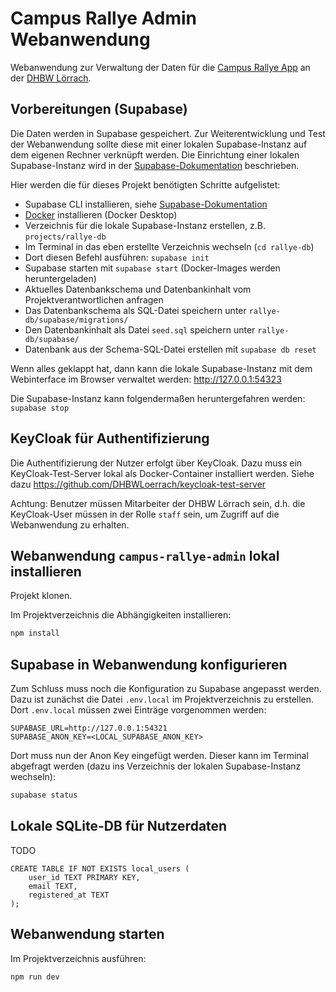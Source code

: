 # Campus Rallye Admin Webanwendung

Webanwendung zur Verwaltung der Daten für die
[Campus Rallye App](https://github.com/DHBWLoerrach/CampusRallyeApp)
an der [DHBW Lörrach](https://www.dhbw-loerrach.de).

## Vorbereitungen (Supabase)

Die Daten werden in Supabase gespeichert. Zur Weiterentwicklung und
Test der Webanwendung sollte diese mit einer lokalen Supabase-Instanz
auf dem eigenen Rechner verknüpft werden. Die Einrichtung einer lokalen
Supabase-Instanz wird in der
[Supabase-Dokumentation](https://supabase.com/docs/guides/local-development/cli/getting-started) beschrieben.

Hier werden die für dieses Projekt benötigten Schritte aufgelistet:

- Supabase CLI installieren, siehe [Supabase-Dokumentation](https://supabase.com/docs/guides/local-development/cli/getting-started)
- [Docker](https://www.docker.com) installieren (Docker Desktop)
- Verzeichnis für die lokale Supabase-Instanz erstellen, z.B. `projects/rallye-db`
- Im Terminal in das eben erstellte Verzeichnis wechseln (`cd rallye-db`)
- Dort diesen Befehl ausführen: `supabase init`
- Supabase starten mit `supabase start` (Docker-Images werden heruntergeladen)
- Aktuelles Datenbankschema und Datenbankinhalt vom Projektverantwortlichen anfragen
- Das Datenbankschema als SQL-Datei speichern unter `rallye-db/supabase/migrations/`
- Den Datenbankinhalt als Datei `seed.sql` speichern unter `rallye-db/supabase/`
- Datenbank aus der Schema-SQL-Datei erstellen mit `supabase db reset`

Wenn alles geklappt hat, dann kann die lokale Supabase-Instanz mit dem Webinterface im Browser verwaltet werden: http://127.0.0.1:54323

Die Supabase-Instanz kann folgendermaßen heruntergefahren werden: `supabase stop`

## KeyCloak für Authentifizierung

Die Authentifizierung der Nutzer erfolgt über KeyCloak. Dazu muss ein KeyCloak-Test-Server lokal als Docker-Container installiert werden. Siehe dazu https://github.com/DHBWLoerrach/keycloak-test-server

Achtung: Benutzer müssen Mitarbeiter der DHBW Lörrach sein, d.h. die KeyCloak-User müssen in der Rolle `staff` sein, um Zugriff auf die Webanwendung zu erhalten.

## Webanwendung `campus-rallye-admin` lokal installieren

Projekt klonen.

Im Projektverzeichnis die Abhängigkeiten installieren:

```sh
npm install
```

## Supabase in Webanwendung konfigurieren

Zum Schluss muss noch die Konfiguration zu Supabase angepasst werden. Dazu ist zunächst die Datei `.env.local`
im Projektverzeichnis zu erstellen. Dort `.env.local` müssen zwei Einträge vorgenommen werden:

```
SUPABASE_URL=http://127.0.0.1:54321
SUPABASE_ANON_KEY=<LOCAL_SUPABASE_ANON_KEY>
```

Dort muss nun der Anon Key eingefügt werden. Dieser kann im Terminal
abgefragt werden (dazu ins Verzeichnis der lokalen Supabase-Instanz wechseln):

```sh
supabase status
```

## Lokale SQLite-DB für Nutzerdaten

TODO

```
CREATE TABLE IF NOT EXISTS local_users (
    user_id TEXT PRIMARY KEY,
    email TEXT,
    registered_at TEXT
);
```

## Webanwendung starten

Im Projektverzeichnis ausführen:

```sh
npm run dev
```
